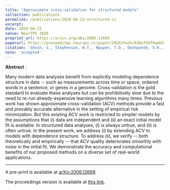 ```yaml
---
title: "Approximate cross-validation for structured models"
collection: publications
permalink: /publications/2020-06-23-structured-cv
excerpt: 
date: 2020-06-23
venue: NeurIPS 2020
preprint_url: https://arxiv.org/abs/2006.12669
paperurl: https://proceedings.neurips.cc/paper/2020/hash/636efd4f9aeb5781e9ea815cdd633e52-Abstract.html
citation: 'Ghosh, S., Stephenson, W.T., Nguyen, T.D., Deshpande, S.K., and Broderick T. (2020). &quot;Approximate cross-validiation for structured models.&quot; <i>NeurIPS 2020</i>'
note: 'accepted'
---
```


<b> Abstract </b>:

Many modern data analyses benefit from explicitly modeling dependence structure in data -- such as measurements across time or space, ordered words in a sentence, or genes in a genome. 
Cross-validation is the gold standard to evaluate these analyses but can be prohibitively slow due to the need to re-run already-expensive learning algorithms many times. 
Previous work has shown approximate cross-validation (ACV) methods provide a fast and provably accurate alternative in the setting of empirical risk minimization. 
But this existing ACV work is restricted to simpler models by the assumptions that (i) data are independent and (ii) an exact initial model fit is available. 
In structured data analyses, (i) is always untrue, and (ii) is often untrue. 
In the present work, we address (i) by extending ACV to models with dependence structure. 
To address (ii), we verify -- both theoretically and empirically -- that ACV quality deteriorates smoothly with noise in the initial fit. 
We demonstrate the accuracy and computational benefits of our proposed methods on a diverse set of real-world applications.

---

A pre-print is available at [arXiv:2006.12669](https://arxiv.org/abs/2006.12669v1).

The proceedings version is available at [this link](https://proceedings.neurips.cc/paper/2020/hash/636efd4f9aeb5781e9ea815cdd633e52-Abstract.html).
